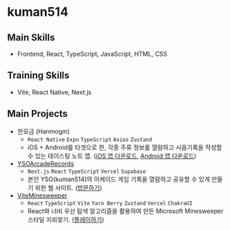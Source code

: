 # kuman514

## Main Skills
- Frontend, React, TypeScript, JavaScript, HTML, CSS

## Training Skills
- Vite, React Native, Next.js

## Main Projects
- 한모금 (Hanmogm)
  - `React Native` `Expo` `TypeScript` `Axios` `Zustand`
  - iOS + Android를 타겟으로 한, 각종 주류 정보를 열람하고 시음기록을 작성할 수 있는 테이스팅 노트 앱. ([iOS 앱 다운로드](https://apps.apple.com/kr/app/%ED%95%9C%EB%AA%A8%EA%B8%88-hanmogm/id6502346193), [Android 앱 다운로드](https://play.google.com/store/apps/details?id=com.hanmogm.hanmogm))
- [YSOArcadeRecords](https://github.com/kuman514/YSOArcadeRecords)
  - `Next.js` `React` `TypeScript` `Vercel` `Supabase`
  - 본인 YSO(kuman514)의 아케이드 게임 기록을 열람하고 공유할 수 있게 만들기 위한 웹 사이트. ([방문하기](https://yso-aracde-records.vercel.app/))
- [ViteMinesweeper](https://github.com/kuman514/ViteMinesweeper)
  - `React` `TypeScript` `Vite` `Yarn Berry` `Zustand` `Vercel` `ChakraUI`
  - React와 너비 우선 탐색 알고리즘을 활용하여 만든 Microsoft Minesweeper 스타일 지뢰찾기. ([플레이하기](https://vite-minesweeper.vercel.app/))
